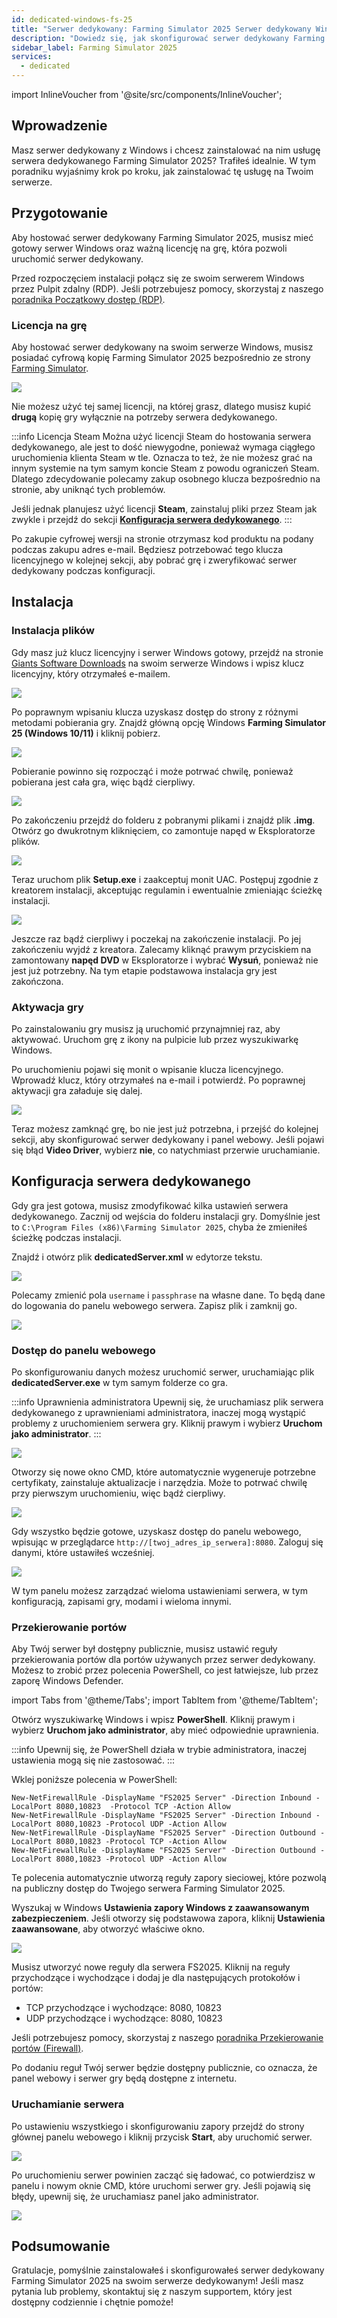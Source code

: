 ```yaml
---
id: dedicated-windows-fs-25
title: "Serwer dedykowany: Farming Simulator 2025 Serwer dedykowany Windows - konfiguracja"
description: "Dowiedz się, jak skonfigurować serwer dedykowany Farming Simulator 2025 na Windows, aby płynnie hostować gry multiplayer → Sprawdź teraz"
sidebar_label: Farming Simulator 2025
services:
  - dedicated
---
```


import InlineVoucher from '@site/src/components/InlineVoucher';

## Wprowadzenie

Masz serwer dedykowany z Windows i chcesz zainstalować na nim usługę serwera dedykowanego Farming Simulator 2025? Trafiłeś idealnie. W tym poradniku wyjaśnimy krok po kroku, jak zainstalować tę usługę na Twoim serwerze.

<InlineVoucher />

## Przygotowanie

Aby hostować serwer dedykowany Farming Simulator 2025, musisz mieć gotowy serwer Windows oraz ważną licencję na grę, która pozwoli uruchomić serwer dedykowany.

Przed rozpoczęciem instalacji połącz się ze swoim serwerem Windows przez Pulpit zdalny (RDP). Jeśli potrzebujesz pomocy, skorzystaj z naszego [poradnika Początkowy dostęp (RDP)](vserver-windows-userdp.md).

### Licencja na grę

Aby hostować serwer dedykowany na swoim serwerze Windows, musisz posiadać cyfrową kopię Farming Simulator 2025 bezpośrednio ze strony [Farming Simulator](https://www.farming-simulator.com/buy-now.php).

![](https://screensaver01.zap-hosting.com/index.php/s/F7j4opS3tXZKSHs/preview)

Nie możesz użyć tej samej licencji, na której grasz, dlatego musisz kupić **drugą** kopię gry wyłącznie na potrzeby serwera dedykowanego.

:::info Licencja Steam
Można użyć licencji Steam do hostowania serwera dedykowanego, ale jest to dość niewygodne, ponieważ wymaga ciągłego uruchomienia klienta Steam w tle. Oznacza to też, że nie możesz grać na innym systemie na tym samym koncie Steam z powodu ograniczeń Steam. Dlatego zdecydowanie polecamy zakup osobnego klucza bezpośrednio na stronie, aby uniknąć tych problemów.

Jeśli jednak planujesz użyć licencji **Steam**, zainstaluj pliki przez Steam jak zwykle i przejdź do sekcji [**Konfiguracja serwera dedykowanego**](#dedicated-server-setup).
:::

Po zakupie cyfrowej wersji na stronie otrzymasz kod produktu na podany podczas zakupu adres e-mail. Będziesz potrzebować tego klucza licencyjnego w kolejnej sekcji, aby pobrać grę i zweryfikować serwer dedykowany podczas konfiguracji.

## Instalacja

### Instalacja plików

Gdy masz już klucz licencyjny i serwer Windows gotowy, przejdź na stronie [Giants Software Downloads](https://eshop.giants-software.com/downloads.php) na swoim serwerze Windows i wpisz klucz licencyjny, który otrzymałeś e-mailem.

![](https://screensaver01.zap-hosting.com/index.php/s/srzwXmn2K5GPy2r/preview)

Po poprawnym wpisaniu klucza uzyskasz dostęp do strony z różnymi metodami pobierania gry. Znajdź główną opcję Windows **Farming Simulator 25 (Windows 10/11)** i kliknij pobierz.

![](https://screensaver01.zap-hosting.com/index.php/s/boLooPWLYEqwtbp/preview)

Pobieranie powinno się rozpocząć i może potrwać chwilę, ponieważ pobierana jest cała gra, więc bądź cierpliwy.

![](https://screensaver01.zap-hosting.com/index.php/s/8YZgmrQJMrMas2p/preview)

Po zakończeniu przejdź do folderu z pobranymi plikami i znajdź plik **.img**. Otwórz go dwukrotnym kliknięciem, co zamontuje napęd w Eksploratorze plików.

![](https://screensaver01.zap-hosting.com/index.php/s/eHqKPF28JFkgyLp/preview)

Teraz uruchom plik **Setup.exe** i zaakceptuj monit UAC. Postępuj zgodnie z kreatorem instalacji, akceptując regulamin i ewentualnie zmieniając ścieżkę instalacji.

![](https://screensaver01.zap-hosting.com/index.php/s/5mCg8wsgRzTQwzj/preview)

Jeszcze raz bądź cierpliwy i poczekaj na zakończenie instalacji. Po jej zakończeniu wyjdź z kreatora. Zalecamy kliknąć prawym przyciskiem na zamontowany **napęd DVD** w Eksploratorze i wybrać **Wysuń**, ponieważ nie jest już potrzebny. Na tym etapie podstawowa instalacja gry jest zakończona.

### Aktywacja gry

Po zainstalowaniu gry musisz ją uruchomić przynajmniej raz, aby aktywować. Uruchom grę z ikony na pulpicie lub przez wyszukiwarkę Windows.

Po uruchomieniu pojawi się monit o wpisanie klucza licencyjnego. Wprowadź klucz, który otrzymałeś na e-mail i potwierdź. Po poprawnej aktywacji gra załaduje się dalej.

![](https://screensaver01.zap-hosting.com/index.php/s/nnFkynzt9Bapdk4/preview)

Teraz możesz zamknąć grę, bo nie jest już potrzebna, i przejść do kolejnej sekcji, aby skonfigurować serwer dedykowany i panel webowy. Jeśli pojawi się błąd **Video Driver**, wybierz **nie**, co natychmiast przerwie uruchamianie.

## Konfiguracja serwera dedykowanego

Gdy gra jest gotowa, musisz zmodyfikować kilka ustawień serwera dedykowanego. Zacznij od wejścia do folderu instalacji gry. Domyślnie jest to `C:\Program Files (x86)\Farming Simulator 2025`, chyba że zmieniłeś ścieżkę podczas instalacji.

Znajdź i otwórz plik **dedicatedServer.xml** w edytorze tekstu.

![](https://screensaver01.zap-hosting.com/index.php/s/q4QXo9S4rDTrknc/preview)

Polecamy zmienić pola `username` i `passphrase` na własne dane. To będą dane do logowania do panelu webowego serwera. Zapisz plik i zamknij go.

![](https://screensaver01.zap-hosting.com/index.php/s/B7bqNTYnD3bHw7y/preview)

### Dostęp do panelu webowego

Po skonfigurowaniu danych możesz uruchomić serwer, uruchamiając plik **dedicatedServer.exe** w tym samym folderze co gra.

:::info Uprawnienia administratora
Upewnij się, że uruchamiasz plik serwera dedykowanego z uprawnieniami administratora, inaczej mogą wystąpić problemy z uruchomieniem serwera gry. Kliknij prawym i wybierz **Uruchom jako administrator**.
:::

![](https://screensaver01.zap-hosting.com/index.php/s/RDcLPWqzyBmGPDm/preview)

Otworzy się nowe okno CMD, które automatycznie wygeneruje potrzebne certyfikaty, zainstaluje aktualizacje i narzędzia. Może to potrwać chwilę przy pierwszym uruchomieniu, więc bądź cierpliwy.

![](https://screensaver01.zap-hosting.com/index.php/s/xfk2BgNmEZFmNZG/preview)

Gdy wszystko będzie gotowe, uzyskasz dostęp do panelu webowego, wpisując w przeglądarce `http://[twoj_adres_ip_serwera]:8080`. Zaloguj się danymi, które ustawiłeś wcześniej.

![](https://screensaver01.zap-hosting.com/index.php/s/Yx57Zn6xCqMYkwz/preview)

W tym panelu możesz zarządzać wieloma ustawieniami serwera, w tym konfiguracją, zapisami gry, modami i wieloma innymi.

### Przekierowanie portów

Aby Twój serwer był dostępny publicznie, musisz ustawić reguły przekierowania portów dla portów używanych przez serwer dedykowany. Możesz to zrobić przez polecenia PowerShell, co jest łatwiejsze, lub przez zaporę Windows Defender.

import Tabs from '@theme/Tabs';
import TabItem from '@theme/TabItem';

<Tabs>
<TabItem value="powershell" label="Przez PowerShell" default>

Otwórz wyszukiwarkę Windows i wpisz **PowerShell**. Kliknij prawym i wybierz **Uruchom jako administrator**, aby mieć odpowiednie uprawnienia.

:::info
Upewnij się, że PowerShell działa w trybie administratora, inaczej ustawienia mogą się nie zastosować.
:::

Wklej poniższe polecenia w PowerShell:
```
New-NetFirewallRule -DisplayName "FS2025 Server" -Direction Inbound -LocalPort 8080,10823  -Protocol TCP -Action Allow
New-NetFirewallRule -DisplayName "FS2025 Server" -Direction Inbound -LocalPort 8080,10823 -Protocol UDP -Action Allow
New-NetFirewallRule -DisplayName "FS2025 Server" -Direction Outbound -LocalPort 8080,10823 -Protocol TCP -Action Allow
New-NetFirewallRule -DisplayName "FS2025 Server" -Direction Outbound -LocalPort 8080,10823 -Protocol UDP -Action Allow
```

Te polecenia automatycznie utworzą reguły zapory sieciowej, które pozwolą na publiczny dostęp do Twojego serwera Farming Simulator 2025.

</TabItem>

<TabItem value="windefender" label="Przez Windows Defender">

Wyszukaj w Windows **Ustawienia zapory Windows z zaawansowanym zabezpieczeniem**. Jeśli otworzy się podstawowa zapora, kliknij **Ustawienia zaawansowane**, aby otworzyć właściwe okno.

![](https://github.com/zaphosting/docs/assets/42719082/5fb9f943-7e51-4d8f-9df4-2f5ff60857d3)

Musisz utworzyć nowe reguły dla serwera FS2025. Kliknij na reguły przychodzące i wychodzące i dodaj je dla następujących protokołów i portów:
- TCP przychodzące i wychodzące: 8080, 10823
- UDP przychodzące i wychodzące: 8080, 10823

Jeśli potrzebujesz pomocy, skorzystaj z naszego [poradnika Przekierowanie portów (Firewall)](vserver-windows-port.md).

</TabItem>
</Tabs>

Po dodaniu reguł Twój serwer będzie dostępny publicznie, co oznacza, że panel webowy i serwer gry będą dostępne z internetu.

### Uruchamianie serwera

Po ustawieniu wszystkiego i skonfigurowaniu zapory przejdź do strony głównej panelu webowego i kliknij przycisk **Start**, aby uruchomić serwer.

![](https://screensaver01.zap-hosting.com/index.php/s/5S4FmawFoJBsMyo/preview)

Po uruchomieniu serwer powinien zacząć się ładować, co potwierdzisz w panelu i nowym oknie CMD, które uruchomi serwer gry. Jeśli pojawią się błędy, upewnij się, że uruchamiasz panel jako administrator.

![](https://screensaver01.zap-hosting.com/index.php/s/QtgAz7kpJq6knjf/preview)

## Podsumowanie

Gratulacje, pomyślnie zainstalowałeś i skonfigurowałeś serwer dedykowany Farming Simulator 2025 na swoim serwerze dedykowanym! Jeśli masz pytania lub problemy, skontaktuj się z naszym supportem, który jest dostępny codziennie i chętnie pomoże!

<InlineVoucher />